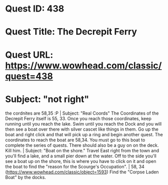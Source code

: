 # Quest ID: 438
# Quest Title: The Decrepit Ferry
# Quest URL: https://www.wowhead.com/classic/quest=438
# Subject: "not right"
the cordnites are 58,35 :P | Subject: "Real Coords"
The Coordinates of the Decrepit Ferry itself is 55, 33. Once you reach those coordinates, keep running until you reach the lake. Swim until you reach the Dock and you will then see a boat over there with silver cascet like things in them. Go up the boat and right click and that will pick up a ring and begin another quest. The coordinates to reach the boat are 58,34. You must go to this boat to complete the series of quests. There should also be a guy on on the deck. Kill him. | Subject: "Boat on the shore."
Travel East right from the town and you'll find a lake, and a small pier down at the water. Off to the side you'll see a boat up on the shore, this is where you have to click on it and open the boat to find the "reason for the Scourge's Occupation". | 58, 34 (https://www.wowhead.com/classic/object=1593)
Find the "Corpse Laden Boat" by the docks.